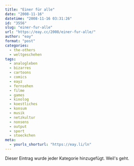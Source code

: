 ```yaml
---
title: "Einer für alle"
date: "2008-11-16"
datetime: "2008-11-16 03:31:26"
id: "3556"
slug: "einer-fur-alle"
url: "https://eay.cc/2008/einer-fur-alle/"
author: "eay"
format: "post"
categories:
  - the-others
  - weltgeschehen
tags:
  - analogleben
  - bizarres
  - cartoons
  - comics
  - eayz
  - fernsehen
  - filme
  - games
  - kinolog
  - koestliches
  - konsum
  - musik
  - netzkultur
  - nonsens
  - output
  - sport
  - stoeckchen
meta:
  - yourls_shorturl: "https://eay.li/ln"
---
```


Dieser Eintrag wurde jeder Kategorie hinzugefügt. Weil's geht.
